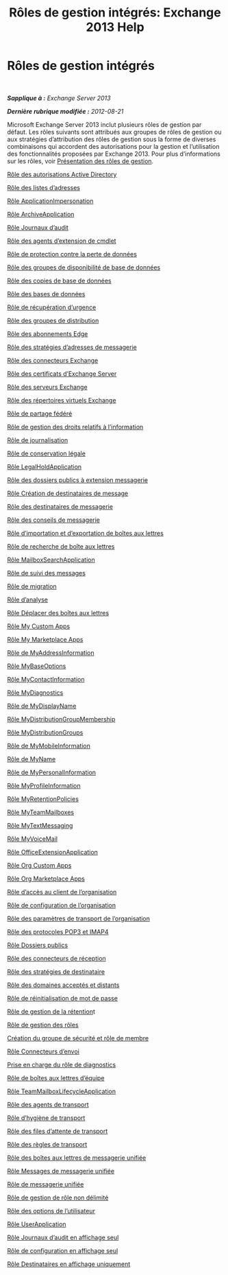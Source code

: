 ﻿---
title: 'Rôles de gestion intégrés: Exchange 2013 Help'
TOCTitle: Rôles de gestion intégrés
ms:assetid: 023f379a-40f6-43ef-b388-979f6dd85ec5
ms:mtpsurl: https://technet.microsoft.com/fr-fr/library/Dd638077(v=EXCHG.150)
ms:contentKeyID: 50477427
ms.date: 04/24/2018
mtps_version: v=EXCHG.150
ms.translationtype: HT
---

# Rôles de gestion intégrés

 

_**Sapplique à :** Exchange Server 2013_

_**Dernière rubrique modifiée :** 2012-08-21_

Microsoft Exchange Server 2013 inclut plusieurs rôles de gestion par défaut. Les rôles suivants sont attribués aux groupes de rôles de gestion ou aux stratégies d’attribution des rôles de gestion sous la forme de diverses combinaisons qui accordent des autorisations pour la gestion et l’utilisation des fonctionnalités proposées par Exchange 2013. Pour plus d’informations sur les rôles, voir [Présentation des rôles de gestion](understanding-management-roles-exchange-2013-help.md).

[Rôle des autorisations Active Directory](active-directory-permissions-role-exchange-2013-help.md)

[Rôle des listes d’adresses](address-lists-role-exchange-2013-help.md)

[Rôle ApplicationImpersonation](applicationimpersonation-role-exchange-2013-help.md)

[Rôle ArchiveApplication](archiveapplication-role-exchange-2013-help.md)

[Rôle Journaux d’audit](audit-logs-role-exchange-2013-help.md)

[Rôle des agents d’extension de cmdlet](cmdlet-extension-agents-role-exchange-2013-help.md)

[Rôle de protection contre la perte de données](data-loss-prevention-role-exchange-2013-help.md)

[Rôle des groupes de disponibilité de base de données](database-availability-groups-role-exchange-2013-help.md)

[Rôle des copies de base de données](database-copies-role-exchange-2013-help.md)

[Rôle des bases de données](databases-role-exchange-2013-help.md)

[Rôle de récupération d’urgence](disaster-recovery-role-exchange-2013-help.md)

[Rôle des groupes de distribution](distribution-groups-role-exchange-2013-help.md)

[Rôle des abonnements Edge](edge-subscriptions-role-exchange-2013-help.md)

[Rôle des stratégies d’adresses de messagerie](e-mail-address-policies-role-exchange-2013-help.md)

[Rôle des connecteurs Exchange](exchange-connectors-role-exchange-2013-help.md)

[Rôle des certificats d’Exchange Server](exchange-server-certificates-role-exchange-2013-help.md)

[Rôle des serveurs Exchange](exchange-servers-role-exchange-2013-help.md)

[Rôle des répertoires virtuels Exchange](exchange-virtual-directories-role-exchange-2013-help.md)

[Rôle de partage fédéré](federated-sharing-role-exchange-2013-help.md)

[Rôle de gestion des droits relatifs à l’information](information-rights-management-role-exchange-2013-help.md)

[Rôle de journalisation](journaling-role-exchange-2013-help.md)

[Rôle de conservation légale](legal-hold-role-exchange-2013-help.md)

[Rôle LegalHoldApplication](legalholdapplication-role-exchange-2013-help.md)

[Rôle des dossiers publics à extension messagerie](mail-enabled-public-folders-role-exchange-2013-help.md)

[Rôle Création de destinataires de message](mail-recipient-creation-role-exchange-2013-help.md)

[Rôle des destinataires de messagerie](mail-recipients-role-exchange-2013-help.md)

[Rôle des conseils de messagerie](mail-tips-role-exchange-2013-help.md)

[Rôle d’importation et d’exportation de boîtes aux lettres](mailbox-import-export-role-exchange-2013-help.md)

[Rôle de recherche de boîte aux lettres](mailbox-search-role-exchange-2013-help.md)

[Rôle MailboxSearchApplication](mailboxsearchapplication-role-exchange-2013-help.md)

[Rôle de suivi des messages](message-tracking-role-exchange-2013-help.md)

[Rôle de migration](migration-role-exchange-2013-help.md)

[Rôle d’analyse](monitoring-role-exchange-2013-help.md)

[Rôle Déplacer des boîtes aux lettres](move-mailboxes-role-exchange-2013-help.md)

[Rôle My Custom Apps](my-custom-apps-role-exchange-2013-help.md)

[Rôle My Marketplace Apps](my-marketplace-apps-role-exchange-2013-help.md)

[Rôle de MyAddressInformation](myaddressinformation-role-exchange-2013-help.md)

[Rôle MyBaseOptions](mybaseoptions-role-exchange-2013-help.md)

[Rôle MyContactInformation](mycontactinformation-role-exchange-2013-help.md)

[Rôle MyDiagnostics](mydiagnostics-role-exchange-2013-help.md)

[Rôle de MyDisplayName](mydisplayname-role-exchange-2013-help.md)

[Rôle MyDistributionGroupMembership](mydistributiongroupmembership-role-exchange-2013-help.md)

[Rôle MyDistributionGroups](mydistributiongroups-role-exchange-2013-help.md)

[Rôle de MyMobileInformation](mymobileinformation-role-exchange-2013-help.md)

[Rôle de MyName](myname-role-exchange-2013-help.md)

[Rôle de MyPersonalInformation](mypersonalinformation-role-exchange-2013-help.md)

[Rôle MyProfileInformation](myprofileinformation-role-exchange-2013-help.md)

[Rôle MyRetentionPolicies](myretentionpolicies-role-exchange-2013-help.md)

[Rôle MyTeamMailboxes](myteammailboxes-role-exchange-2013-help.md)

[Rôle MyTextMessaging](mytextmessaging-role-exchange-2013-help.md)

[Rôle MyVoiceMail](myvoicemail-role-exchange-2013-help.md)

[Rôle OfficeExtensionApplication](officeextensionapplication-role-exchange-2013-help.md)

[Rôle Org Custom Apps](org-custom-apps-role-exchange-2013-help.md)

[Rôle Org Marketplace Apps](org-marketplace-apps-role-exchange-2013-help.md)

[Rôle d’accès au client de l’organisation](organization-client-access-role-exchange-2013-help.md)

[Rôle de configuration de l’organisation](organization-configuration-role-exchange-2013-help.md)

[Rôle des paramètres de transport de l’organisation](organization-transport-settings-role-exchange-2013-help.md)

[Rôle des protocoles POP3 et IMAP4](pop3-and-imap4-protocols-role-exchange-2013-help.md)

[Rôle Dossiers publics](public-folders-role-exchange-2013-help.md)

[Rôle des connecteurs de réception](receive-connectors-role-exchange-2013-help.md)

[Rôle des stratégies de destinataire](recipient-policies-role-exchange-2013-help.md)

[Rôle des domaines acceptés et distants](remote-and-accepted-domains-role-exchange-2013-help.md)

[Rôle de réinitialisation de mot de passe](reset-password-role-exchange-2013-help.md)

[Rôle de gestion de la rétention](retention-management-role-exchange-2013-help.md)t

[Rôle de gestion des rôles](role-management-role-exchange-2013-help.md)

[Création du groupe de sécurité et rôle de membre](security-group-creation-and-membership-role-exchange-2013-help.md)

[Rôle Connecteurs d’envoi](send-connectors-role-exchange-2013-help.md)

[Prise en charge du rôle de diagnostics](support-diagnostics-role-exchange-2013-help.md)

[Rôle de boîtes aux lettres d’équipe](team-mailboxes-role-exchange-2013-help.md)

[Rôle TeamMailboxLifecycleApplication](teammailboxlifecycleapplication-role-exchange-2013-help.md)

[Rôle des agents de transport](transport-agents-role-exchange-2013-help.md)

[Rôle d’hygiène de transport](transport-hygiene-role-exchange-2013-help.md)

[Rôle des files d’attente de transport](transport-queues-role-exchange-2013-help.md)

[Rôle des règles de transport](transport-rules-role-exchange-2013-help.md)

[Rôle des boîtes aux lettres de messagerie unifiée](um-mailboxes-role-exchange-2013-help.md)

[Rôle Messages de messagerie unifiée](um-prompts-role-exchange-2013-help.md)

[Rôle de messagerie unifiée](unified-messaging-role-exchange-2013-help.md)

[Rôle de gestion de rôle non délimité](unscoped-role-management-role-exchange-2013-help.md)

[Rôle des options de l’utilisateur](user-options-role-exchange-2013-help.md)

[Rôle UserApplication](userapplication-role-exchange-2013-help.md)

[Rôle Journaux d’audit en affichage seul](view-only-audit-logs-role-exchange-2013-help.md)

[Rôle de configuration en affichage seul](view-only-configuration-role-exchange-2013-help.md)

[Rôle Destinataires en affichage uniquement](view-only-recipients-role-exchange-2013-help.md)


